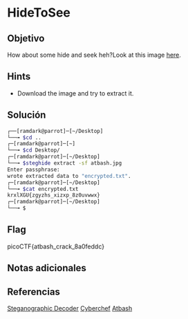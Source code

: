 # HideToSee

## Objetivo

How about some hide and seek heh?Look at this image [here](https://artifacts.picoctf.net/c/438/atbash.jpg).

## Hints

*  Download the image and try to extract it.

## Solución

``` bash
┌──[ramdark@parrot]─[~/Desktop]
└──╼ $cd ..
┌─[ramdark@parrot]─[~]
└──╼ $cd Desktop/
┌─[ramdark@parrot]─[~/Desktop]
└──╼ $steghide extract -sf atbash.jpg 
Enter passphrase: 
wrote extracted data to "encrypted.txt".
┌─[ramdark@parrot]─[~/Desktop]
└──╼ $cat encrypted.txt 
krxlXGU{zgyzhs_xizxp_8z0uvwwx}
┌─[ramdark@parrot]─[~/Desktop]
└──╼ $

```

## Flag

picoCTF{atbash_crack_8a0feddc}

## Notas adicionales


## Referencias

[Steganographic Decoder](https://futureboy.us/stegano/decinput.html)
[Cyberchef](https://gchq.github.io/CyberChef/#recipe=Atbash_Cipher()&input=a3J4bFhHVXt6Z3l6aHNfeGl6eHBfMDF2eTIzd3V9)
[Atbash](https://es.wikipedia.org/wiki/Atbash)
